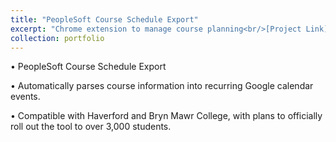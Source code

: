 ```yaml
---
title: "PeopleSoft Course Schedule Export"
excerpt: "Chrome extension to manage course planning<br/>[Project Link]("https://chrome.google.com/webstore/detail/peoplesoft-course-schedul/oikoejjokalkhgedbkjbfcjdpgemdlnb")<br/>Status: Completed<br/><img src='https://lh3.googleusercontent.com/4_JKaoT_y1pj47keu5-2_gzb2fHyki4bf9Bwk41CheEzKNWy44bQYSKXlRG9ZR3kT2a7-jyLJ-0=w640-h400-e365-rj-sc0x00ffffff'>"
collection: portfolio
---
```


• PeopleSoft Course Schedule Export

• Automatically parses course information into recurring Google calendar events.

• Compatible with Haverford and Bryn Mawr College, with plans to officially roll out the tool to over 3,000 students.

